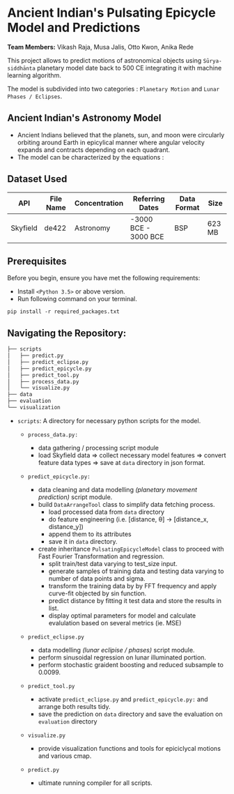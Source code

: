 # Ancient Indian's Pulsating Epicycle Model and Predictions

**Team Members:**  Vikash Raja, Musa Jalis, Otto Kwon, Anika Rede

This project allows to predict motions of astronomical objects using `Sūrya-siddhānta` planetary model date back to 500 CE integrating it with machine learning algorithm. 

The model is subdivided into two categories : `Planetary Motion` and `Lunar Phases / Eclipses`.

## Ancient Indian's Astronomy Model

* Ancient Indians believed that the planets, sun, and moon were circularly orbiting around Earth in epicylical manner where angular velocity expands and contracts depending on each quadrant.
* The model can be characterized by the equations :




## Dataset Used
| API | File Name | Concentration | Referring Dates | Data Format | Size |
| ------------- | -------- | --------- | --------- | -------------- | ----- | 
| Skyfield | de422 | Astronomy  | -3000 BCE - 3000 BCE | BSP | 623 MB |


## Prerequisites

Before you begin, ensure you have met the following requirements:
<!--- These are just example requirements. Add, duplicate or remove as required --->
* Install `<Python 3.5>` or above version.
* Run following command on your terminal.
```
pip install -r required_packages.txt
```

## Navigating the Repository:

```bash
├── scripts
│   ├── predict.py
│   ├── predict_eclipse.py
│   ├── predict_epicycle.py
│   ├── predict_tool.py
│   ├── process_data.py
│   └── visualize.py
├── data
├── evaluation
└── visualization
```

* `scripts`: A directory for necessary python scripts for the model.
  
  * `process_data.py:` 
    * data gathering / processing script module
    * load Skyfield data ⇒ collect necessary model features ⇒ convert feature data types ⇒ save at `data` directory in json format.

  * `predict_epicycle.py:` 
    * data cleaning and data modelling <i>(planetary movement prediction)</i> script module.
    * build `DataArrangeTool` class to simplify data fetching process.
      - load processed data from `data` directory
      - do feature engineering (i.e. [distance, θ] → [distance_x, distance_y])
      - append them to its attributes
      - save it in `data` directory.
    * create inheritance `PulsatingEpicycleModel` class to proceed with Fast Fourier Transformation and regression.
      - split train/test data varying to test_size input.
      - generate samples of training data and testing data varying to number of data points and sigma.
      - transform the training data by by FFT frequency and apply curve-fit objected by sin function.
      - predict distance by fitting it test data and store the results in list.
      - display optimal parameters for model and calculate evalulation based on several metrics (ie. MSE)
   
  * `predict_eclipse.py`
    * data modelling <i>(lunar eclipise / phases)</i> script module.
    * perform sinusoidal regression on lunar illuminated portion.
    * perform stochastic graident boosting and reduced subsample to 0.0099.
  
  * `predict_tool.py`
    * activate `predict_eclipse.py` and `predict_epicycle.py:` and arrange both results tidy.
    * save the prediction on `data` directory and save the evaluation on `evaluation` directory
    
  * `visualize.py`
    * provide visualization functions and tools for epiciclycal motions and various cmap.
  
  * `predict.py`
    * ultimate running compiler for all scripts.
      
